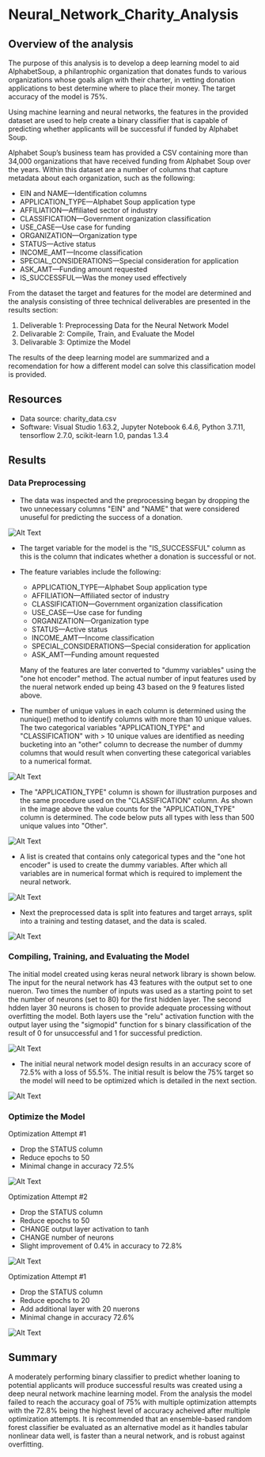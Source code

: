# Neural_Network_Charity_Analysis

## Overview of the analysis
The purpose of this analysis is to develop a deep learning model to aid AlphabetSoup, a philantrophic organization that donates funds to various organizations whose goals align with their charter, in vetting donation applications to best determine where to place their money. The target accuracy of the model is 75%.    

Using machine learning and neural networks, the features in the provided dataset are used to help create a binary classifier that is capable of predicting whether applicants will be successful if funded by Alphabet Soup.  

Alphabet Soup’s business team has provided a CSV containing more than 34,000 organizations that have received funding from Alphabet Soup over the years. Within this dataset are a number of columns that capture metadata about each organization, such as the following:

- EIN and NAME—Identification columns
- APPLICATION_TYPE—Alphabet Soup application type
- AFFILIATION—Affiliated sector of industry
- CLASSIFICATION—Government organization classification
- USE_CASE—Use case for funding
- ORGANIZATION—Organization type
- STATUS—Active status
- INCOME_AMT—Income classification
- SPECIAL_CONSIDERATIONS—Special consideration for application
- ASK_AMT—Funding amount requested
- IS_SUCCESSFUL—Was the money used effectively

From the dataset the target and features for the model are determined and the analysis consisting of three technical deliverables are presented in the results section:

1) Deliverable 1: Preprocessing Data for the Neural Network Model
2) Delivarable 2: Compile, Train, and Evaluate the Model
3) Delivarable 3: Optimize the Model

The results of the deep learning model are summarized and a recomendation for how a different model can solve this classification model is provided.  

## Resources
- Data source: charity_data.csv
- Software: Visual Studio 1.63.2, Jupyter Notebook 6.4.6, Python 3.7.11, tensorflow 2.7.0, scikit-learn 1.0, pandas 1.3.4

## Results

### Data Preprocessing

- The data was inspected and the preprocessing began by dropping the two unnecessary columns "EIN" and "NAME" that were considered unuseful for predicting the success of a donation.  


![Alt Text](Resources/Images/Del1_drop_col.png)


- The target variable for the model is the "IS_SUCCESSFUL" column as this is the column that indicates whether a donation is successful or not.
- The feature variables include the following:
    - APPLICATION_TYPE—Alphabet Soup application type
    - AFFILIATION—Affiliated sector of industry
    - CLASSIFICATION—Government organization classification
    - USE_CASE—Use case for funding
    - ORGANIZATION—Organization type
    - STATUS—Active status
    - INCOME_AMT—Income classification
    - SPECIAL_CONSIDERATIONS—Special consideration for application
    - ASK_AMT—Funding amount requested
 
    Many of the features are later converted to "dummy variables" using the "one hot encoder" method.  The actual number of input features used by the nueral network ended up being 43 based on the 9 features listed above. 

- The number of unique values in each column is determined using the nunique() method to identify columns with more than 10 unique values.  The two categorical variables "APPLICATION_TYPE" and "CLASSIFICATION" with > 10 unique values are identified as needing bucketing into an "other" column to decrease the number of dummy columns that would result when converting these categorical variables to a numerical format.  


![Alt Text](Resources/Images/Del1_unique.png)

- The "APPLICATION_TYPE" column is shown for illustration purposes and the same procedure used on the "CLASSIFICATION" column. As shown in the image above the value counts for the "APPLICATION_TYPE" column is determined. The code below puts all types with less than 500 unique values into "Other".  


![Alt Text](Resources/Images/Del1_application.png)


- A list is created that contains only categorical types and the "one hot encoder" is used to create the dummy variables.  After which all variables are in numerical format which is required to implement the neural network.  

![Alt Text](Resources/Images/Del1_enc.png)

- Next the preprocessed data is split into features and target arrays, split into a training and testing dataset, and the data is scaled.

![Alt Text](Resources/Images/Del1_split.png)

### Compiling, Training, and Evaluating the Model

The initial model created using keras neural network library is shown below.  The input for the neural network has 43 features with the output set to one nueron.  Two times the number of inputs was used as a starting point to set the number of neurons (set to 80) for the first hidden layer.  The second hdden layer 30 neurons is chosen to provide adequate processing without overfitting the model.  Both layers use the "relu" activation function with the output layer using the "sigmopid" function for s binary classification of the result of 0 for unsuccessful and 1 for successful prediction.  

![Alt Text](Resources/Images/Del2_model.png)

- The initial neural network model design results in an accuracy score of 72.5% with a loss of 55.5%.  The initial result is below the 75% target so the model will need to be optimized which is detailed in the next section. 

![Alt Text](Resources/Images/Del2_pred.png)

### Optimize the Model

Optimization Attempt #1
- Drop the STATUS column
- Reduce epochs to 50
- Minimal change in accuracy 72.5%

![Alt Text](Resources/Images/Del3_attempt1.png)

Optimization Attempt #2
- Drop the STATUS column
- Reduce epochs to 50
- CHANGE output layer activation to tanh
- CHANGE number of neurons
- Slight improvement of 0.4% in accuracy to 72.8% 

![Alt Text](Resources/Images/Del3_attempt2.png)

Optimization Attempt #1
- Drop the STATUS column
- Reduce epochs to 20
- Add additional layer with 20 nuerons
- Minimal change in accuracy 72.6%

![Alt Text](Resources/Images/Del3_attempt2.png)

## Summary
A moderately performing binary classifier to predict whether loaning to potential applicants will produce successful results was created using a deep neural network machine learning model.  From the analysis the model failed to reach the accuracy goal of 75% with multiple optimization attempts with the 72.8% being the highest level of accuracy acheived after multiple optimization attempts.  It is recommended that an ensemble-based random forest classifier be evaluated as an alternative model as it handles tabular nonlinear data well, is faster than a neural network, and is robust against overfitting.  